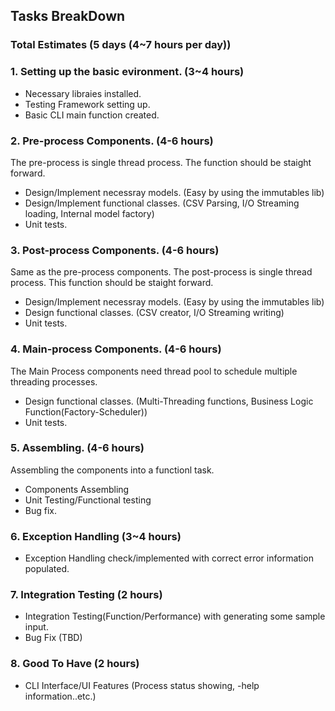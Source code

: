 ## Tasks BreakDown 
### Total Estimates (5 days (4~7 hours per day))
### 1. Setting up the basic evironment. (3~4 hours)
* Necessary libraies installed.
* Testing Framework setting up.
* Basic CLI main function created. 

### 2. Pre-process Components. (4-6 hours)
The pre-process is single thread process. The function should be staight forward.
* Design/Implement necessray models. (Easy by using the immutables lib)
* Design/Implement functional classes. (CSV Parsing, I/O Streaming loading, Internal model factory)
* Unit tests.

### 3. Post-process Components. (4-6 hours)
Same as the pre-process components. The post-process is single thread process. This function should be staight forward.
* Design/Implement necessray models. (Easy by using the immutables lib)
* Design functional classes.  (CSV creator, I/O Streaming writing)
* Unit tests.

### 4. Main-process Components. (4-6 hours)
The Main Process components need thread pool to schedule multiple threading processes.
* Design functional classes.  (Multi-Threading functions, Business Logic Function(Factory-Scheduler))
* Unit tests.

### 5. Assembling. (4-6 hours)
Assembling the components into a functionl task.
* Components Assembling
* Unit Testing/Functional testing
* Bug fix.

### 6. Exception Handling (3~4 hours)
* Exception Handling check/implemented with correct error information populated.

### 7. Integration Testing (2 hours)
* Integration Testing(Function/Performance) with generating some sample input.
* Bug Fix (TBD)

### 8. Good To Have (2 hours)
* CLI Interface/UI Features (Process status showing, -help information..etc.)

